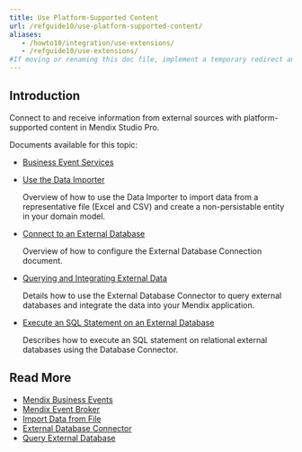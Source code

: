 ```yaml
---
title: Use Platform-Supported Content 
url: /refguide10/use-platform-supported-content/
aliases: 
   - /howto10/integration/use-extensions/
   - /refguide10/use-extensions/
#If moving or renaming this doc file, implement a temporary redirect and let the respective team (buildpack) know they should update the URL in the product. See Mapping to Products for more details.
---
```


## Introduction 

Connect to and receive information from external sources with platform-supported content in Mendix Studio Pro.

Documents available for this topic:

* [Business Event Services](/refguide10/business-event-services/)

* [Use the Data Importer](/refguide10/use-the-data-importer/)

   Overview of how to use the Data Importer to import data from a representative file (Excel and CSV) and create a non-persistable entity in your domain model. 

* [Connect to an External Database](/refguide10/external-database-connection/)

   Overview of how to configure the External Database Connection document. 

* [Querying and Integrating External Data](/refguide10/query-and-integrate-external-data/)

   Details how to use the External Database Connector to query external databases and integrate the data into your Mendix application.

* [Execute an SQL Statement on an External Database](/refguide10/execute-an-sql-statement-on-an-external-database/)

   Describes how to execute an SQL statement on relational external databases using the Database Connector.

## Read More

* [Mendix Business Events](/appstore/services/business-events/)
* [Mendix Event Broker](/appstore/services/event-broker/)
* [Import Data from File](/refguide10/import-data-from-file/)
* [External Database Connector](/appstore/modules/external-database-connector/)
* [Query External Database](/refguide10/query-external-database/)
